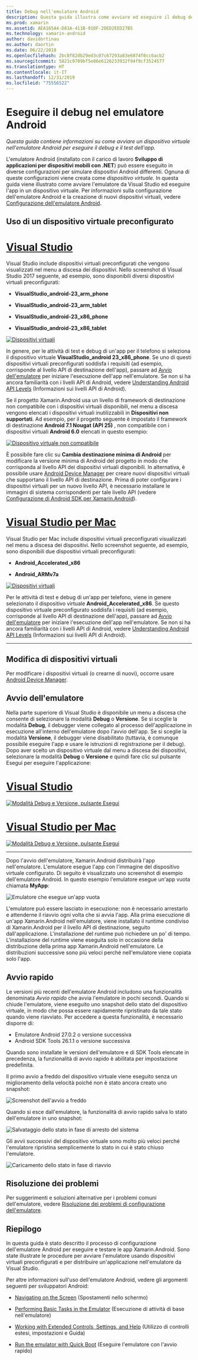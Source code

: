 ```yaml
---
title: Debug nell'emulatore Android
description: Questa guida illustra come avviare ed eseguire il debug delle app in Visual Studio usando l'emulatore Android.
ms.prod: xamarin
ms.assetid: AEA165A4-D81A-411B-91DF-2DED2EED27B5
ms.technology: xamarin-android
author: davidortinau
ms.author: daortin
ms.date: 06/22/2018
ms.openlocfilehash: 2bc8f82db29ed3c07c67293a83e6874f0cc6acb2
ms.sourcegitcommit: 5821c9709bf5e06e6126233932f94f9cf3524577
ms.translationtype: HT
ms.contentlocale: it-IT
ms.lasthandoff: 12/31/2019
ms.locfileid: "75556522"
---
```

# <a name="debug-on-the-android-emulator"></a>Eseguire il debug nel emulatore Android

_Questa guida contiene informazioni su come avviare un dispositivo virtuale nell'emulatore Android per eseguire il debug e il test dell'app._

L'emulatore Android (installato con il carico di lavoro **Sviluppo di applicazioni per dispositivi mobili con .NET**) può essere eseguito in diverse configurazioni per simulare dispositivi Android differenti. Ognuna di queste configurazioni viene creata come _dispositivo virtuale_. In questa guida viene illustrato come avviare l'emulatore da Visual Studio ed eseguire l'app in un dispositivo virtuale. Per informazioni sulla configurazione dell'emulatore Android e la creazione di nuovi dispositivi virtuali, vedere [Configurazione dell'emulatore Android](~/android/get-started/installation/android-emulator/index.md).

## <a name="using-a-pre-configured-virtual-device"></a>Uso di un dispositivo virtuale preconfigurato

# <a name="visual-studiotabwindows"></a>[Visual Studio](#tab/windows)

Visual Studio include dispositivi virtuali preconfigurati che vengono visualizzati nel menu a discesa dei dispositivi. Nello screenshot di Visual Studio 2017 seguente, ad esempio, sono disponibili diversi dispositivi virtuali preconfigurati:

- **VisualStudio\_android-23\_arm\_phone**

- **VisualStudio\_android-23\_arm\_tablet**

- **VisualStudio\_android-23\_x86\_phone** 

- **VisualStudio\_android-23\_x86\_tablet** 

[![Dispositivi virtuali](debug-on-emulator-images/win/01-virtual-devices-sml.png)](debug-on-emulator-images/win/01-virtual-devices.png#lightbox)

In genere, per le attività di test e debug di un'app per il telefono si seleziona il dispositivo virtuale **VisualStudio\_android 23\_x86\_phone**. Se uno di questi dispositivi virtuali preconfigurati soddisfa i requisiti (ad esempio, corrisponde al livello API di destinazione dell'app), passare ad [Avvio dell'emulatore](#launching) per iniziare l'esecuzione dell'app nell'emulatore. Se non si ha ancora familiarità con i livelli API di Android, vedere [Understanding Android API Levels](~/android/app-fundamentals/android-api-levels.md) (Informazioni sui livelli API di Android).

Se il progetto Xamarin.Android usa un livello di framework di destinazione non compatibile con i dispositivi virtuali disponibili, nel menu a discesa vengono elencati i dispositivi virtuali inutilizzabili in **Dispositivi non supportati**. Ad esempio, per il progetto seguente è impostato il framework di destinazione **Android 7.1 Nougat (API 25)** , non compatibile con i dispositivi virtuali **Android 6.0** elencati in questo esempio:

[![Dispositivo virtuale non compatibile](debug-on-emulator-images/win/02-incompatible-level-sml.png)](debug-on-emulator-images/win/02-incompatible-level.png#lightbox)

È possibile fare clic su **Cambia destinazione minima di Android** per modificare la versione minima di Android del progetto in modo che corrisponda al livello API dei dispositivi virtuali disponibili. In alternativa, è possibile usare [Android Device Manager](~/android/get-started/installation/android-emulator/device-manager.md) per creare nuovi dispositivi virtuali che supportano il livello API di destinazione.
Prima di poter configurare i dispositivi virtuali per un nuovo livello API, è necessario installare le immagini di sistema corrispondenti per tale livello API (vedere [Configurazione di Android SDK per Xamarin.Android](~/android/get-started/installation/android-sdk.md)).

# <a name="visual-studio-for-mactabmacos"></a>[Visual Studio per Mac](#tab/macos)

Visual Studio per Mac include dispositivi virtuali preconfigurati visualizzati nel menu a discesa dei dispositivi. Nello screenshot seguente, ad esempio, sono disponibili due dispositivi virtuali preconfigurati:

- **Android\_Accelerated\_x86**

- **Android\_ARMv7a**

[![Dispositivi virtuali](debug-on-emulator-images/mac/01-virtual-devices-sml.png)](debug-on-emulator-images/mac/01-virtual-devices.png#lightbox)

Per le attività di test e debug di un'app per telefono, viene in genere selezionato il dispositivo virtuale **Android\_Accelerated\_x86**. Se questo dispositivo virtuale preconfigurato soddisfa i requisiti (ad esempio, corrisponde al livello API di destinazione dell'app), passare ad [Avvio dell'emulatore](#launching) per iniziare l'esecuzione dell'app nell'emulatore. Se non si ha ancora familiarità con i livelli API di Android, vedere [Understanding Android API Levels](~/android/app-fundamentals/android-api-levels.md) (Informazioni sui livelli API di Android).

-----

## <a name="editing-virtual-devices"></a>Modifica di dispositivi virtuali

Per modificare i dispositivi virtuali (o crearne di nuovi), occorre usare [Android Device Manager](~/android/get-started/installation/android-emulator/device-manager.md).

<a name="launching" />

## <a name="launching-the-emulator"></a>Avvio dell'emulatore

Nella parte superiore di Visual Studio è disponibile un menu a discesa che consente di selezionare la modalità **Debug** o **Versione**. Se si sceglie la modalità **Debug**, il debugger viene collegato al processo dell'applicazione in esecuzione all'interno dell'emulatore dopo l'avvio dell'app. Se si sceglie la modalità **Versione**, il debugger viene disabilitato (tuttavia, è comunque possibile eseguire l'app e usare le istruzioni di registrazione per il debug). Dopo aver scelto un dispositivo virtuale dal menu a discesa dei dispositivi, selezionare la modalità **Debug** o **Versione** e quindi fare clic sul pulsante Esegui per eseguire l'applicazione:

# <a name="visual-studiotabwindows"></a>[Visual Studio](#tab/windows)

[![Modalità Debug e Versione, pulsante Esegui](debug-on-emulator-images/win/17-debug-release-sml.png)](debug-on-emulator-images/win/17-debug-release.png#lightbox)

# <a name="visual-studio-for-mactabmacos"></a>[Visual Studio per Mac](#tab/macos)

[![Modalità Debug e Versione, pulsante Esegui](debug-on-emulator-images/mac/16-debug-release-sml.png)](debug-on-emulator-images/mac/16-debug-release.png#lightbox)

-----

Dopo l'avvio dell'emulatore, Xamarin.Android distribuirà l'app nell'emulatore. L'emulatore esegue l'app con l'immagine del dispositivo virtuale configurato. Di seguito è visualizzato uno screenshot di esempio dell'emulatore Android. In questo esempio l'emulatore esegue un'app vuota chiamata **MyApp**:

![Emulatore che esegue un'app vuota](debug-on-emulator-images/emulator-running.png)

L'emulatore può essere lasciato in esecuzione: non è necessario arrestarlo e attenderne il riavvio ogni volta che si avvia l'app. Alla prima esecuzione di un'app Xamarin.Android nell'emulatore, viene installato il runtime condiviso di Xamarin.Android per il livello API di destinazione, seguito dall'applicazione. L'installazione del runtime può richiedere un po' di tempo. L'installazione del runtime viene eseguita solo in occasione della distribuzione della prima app Xamarin.Android nell'emulatore. Le distribuzioni successive sono più veloci perché nell'emulatore viene copiata solo l'app.

<a name="quick-boot" />

## <a name="quick-boot"></a>Avvio rapido

Le versioni più recenti dell'emulatore Android includono una funzionalità denominata _Avvio rapido_ che avvia l'emulatore in pochi secondi. Quando si chiude l'emulatore, viene eseguito uno snapshot dello stato del dispositivo virtuale, in modo che possa essere rapidamente ripristinato da tale stato quando viene riavviato.
Per accedere a questa funzionalità, è necessario disporre di:

- Emulatore Android 27.0.2 o versione successiva
- Android SDK Tools 26.1.1 o versione successiva

Quando sono installate le versioni dell'emulatore e di SDK Tools elencate in precedenza, la funzionalità di avvio rapido è abilitata per impostazione predefinita. 

Il primo avvio a freddo del dispositivo virtuale viene eseguito senza un miglioramento della velocità poiché non è stato ancora creato uno snapshot:

![Screenshot dell'avvio a freddo](debug-on-emulator-images/cold-boot.png)

Quando si esce dall'emulatore, la funzionalità di avvio rapido salva lo stato dell'emulatore in uno snapshot:

![Salvataggio dello stato in fase di arresto del sistema](debug-on-emulator-images/saving-state.png)

Gli avvii successivi del dispositivo virtuale sono molto più veloci perché l'emulatore ripristina semplicemente lo stato in cui è stato chiuso l'emulatore.

![Caricamento dello stato in fase di riavvio](debug-on-emulator-images/loading-state.png)

## <a name="troubleshooting"></a>Risoluzione dei problemi

Per suggerimenti e soluzioni alternative per i problemi comuni dell'emulatore, vedere [Risoluzione dei problemi di configurazione dell'emulatore](~/android/get-started/installation/android-emulator/troubleshooting.md).

## <a name="summary"></a>Riepilogo

In questa guida è stato descritto il processo di configurazione dell'emulatore Android per eseguire e testare le app Xamarin.Android. Sono state illustrate le procedure per avviare l'emulatore usando dispositivi virtuali preconfigurati e per distribuire un'applicazione nell'emulatore da Visual Studio. 

Per altre informazioni sull'uso dell'emulatore Android, vedere gli argomenti seguenti per sviluppatori Android:

- [Navigating on the Screen](https://developer.android.com/studio/run/emulator.html#navigate) (Spostamenti nello schermo)

- [Performing Basic Tasks in the Emulator](https://developer.android.com/studio/run/emulator.html#tasks) (Esecuzione di attività di base nell'emulatore)

- [Working with Extended Controls, Settings, and Help](https://developer.android.com/studio/run/emulator.html#extended) (Utilizzo di controlli estesi, impostazioni e Guida)

- [Run the emulator with Quick Boot](https://developer.android.com/studio/run/emulator#quickboot) (Eseguire l'emulatore con l'avvio rapido)
